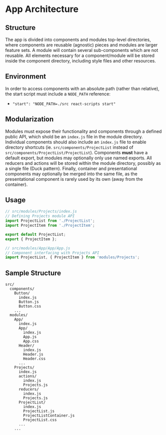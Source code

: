 # App Architecture

## Structure
The app is divided into components and modules top-level directories, where components are reusable (agnostic) pieces and modules are larger feature sets. A module will contain several sub-components which are not reusable. All elements necessary for a component/module will be stored inside the component directory, including style files and other resources.

## Environment
In order to access components with an absolute path (rather than relative), the start script must include a `NODE_PATH` reference:
- `"start": "NODE_PATH=./src react-scripts start"`

## Modularization
Modules must expose their functionality and components through a defined public API, which shold be an `index.js` file in the module directory. Individual components should also include an `index.js` file to enable directory shortcuts (ie. `src/components/ProjectList` instead of `src/components/ProjectList/ProjectList`). Components **must** have a default export, but modules may optionally only use named exports. All reducers and actions will be stored within the module directory, possibly as a single file (Duck pattern). Finally, container and presentational components may optionally be merged into the same file, as the presentational component is rarely used by its own (away from the container).

## Usage

```js
// src/modules/Projects/index.js
// Defining Projects module API
import ProjectList from './ProjectList';
import ProjectItem from './ProjectItem';

export default ProjectList;
export { ProjectItem };

// src/modules/App/App/App.js
// Component interfacing with Projects API
import ProjectList, { ProjectItem } from 'modules/Projects';
```

## Sample Structure

```
src/
  components/
    Button/
	  index.js
	  Button.js
	  Button.css
	...
  modules/
    App/
	  index.js
	  App/
	    index.js
		App.js
		App.css
	  Header/
	    index.js
		Header.js
		Header.css
	  ...
	Projects/
	  index.js
	  actions/
	    index.js
		Projects.js
	  reducers/
	    index.js
		Projects.js
	  ProjectList/
	    index.js
		ProjectList.js
		ProjectListContainer.js
		ProjectList.css
	  ...
	...
```
